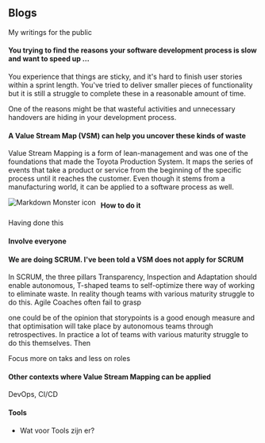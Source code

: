 ## Blogs
My writings for the public

#### You trying to find the reasons your software development process is slow and want to speed up ...
You experience that things are sticky, and it's hard to finish user stories within a sprint length. You've tried to deliver smaller 
pieces of functionality but it is still a struggle to complete these in a reasonable amount of time.

One of the reasons might be that wasteful activities and unnecessary handovers are hiding in your
development process. 

#### A Value Stream Map (VSM) can help you uncover these kinds of waste
Value Stream Mapping is a form of lean-management and was one of the foundations that made the Toyota Production 
System. It maps the series of events that take a product or service from the beginning of the specific process until it reaches the customer.
Even though it stems from a manufacturing world, it can be applied to a software process as well. 

<img src="misc/parachute.png"
     alt="Markdown Monster icon"
     style="float: left; margin-right: 10px;" />

#### How to do it
Having done this 

#### Involve everyone 

#### We are doing SCRUM. I've been told a VSM does not apply for SCRUM
In SCRUM, the three pillars Transparency, Inspection and Adaptation should enable autonomous, T-shaped teams to self-optimize 
there way of working to eliminate waste. In reality though teams with various maturity struggle to do this. Agile Coaches often 
fail to grasp 

one could be of the opinion that storypoints is a good enough measure and that optimisation will take place by autonomous teams
through retrospectives. In practice a lot of teams with various maturity struggle to do this themselves. Then 

Focus more on taks and less on roles

#### Other contexts where Value Stream Mapping can be applied
DevOps, CI/CD

#### Tools
- Wat voor Tools zijn er?
